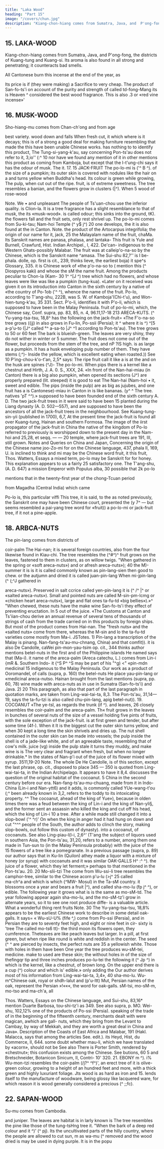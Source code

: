 ```yaml
---
title: "Laka Wood"
heading: "Part 15"
image: "/covers/chun.jpg"
description: "Kiang-chon-hiang comes from Sumatra, Java, and  P'ong-fong, the districts of Kuang-tung and Kuang-si"
---
```




## 15. LAKA-WOOD

Kiang-chon-hiang comes from Sumatra, Java, and  P'ong-fong, the districts of Kuang-tung and Kuang-si. Its aroma is also found in all
strong and penetrating;
it
counteracts bad smells. 

All Cantonese burn this incense at the end of the year, as

Its price is if
(they were making) a Sacrifice to
very cheap. The product of San-fo-ts'i
on account of the purity and strength of
called
td-fong-Mang
its
is
Heaven ^
considered the best
wood
fragrance. This
is also
.3
or «red vine incense»'

<!-- Notes.
work
Pahang, on the east coast of the Malay Peninsula. 

In the first part of this
1) P'ong-fong,
that laka-wood was a product of Sumatra, Tan-ma-ling (Kwantan), Fo-
states
the author
Borneo.
30 lo-an (Beranang), Sho-p'o (Java), the Celebes (?), and
says it was a product
Tung-si-yang-k'au, 3,is*,i7* uses the name kiang-Uang, and
it is also c&Wei U-M-Mang,
says
Pon-ts'au,
34.36,
The
Palembang.
ofPatani(-:/r VM), and
is given as the name of a kind of gharu-wood.
which, in another passage (supra, p. 205, line 25),
lit. ..burning fueb), was not performed
or fan-ch'ai {j^
2) The ..Sacrifice to Heaven)),
Li Ki, II, 202. The simile does not
Legge,
See
Sovereign.
the
35 by the people at large, but by
cheapness of this odoriferous wood,
the
of
view
that,
in
mean
only
can
it
appear a happy one;
^
every one celebrated the coming of the
fan-ch'ai.
New Year
in the
same way as the Emperors did with the
author states that the sap of the laka-wood tree
In another passage (supra, p. 198) our
dragon's-blood».
(.imitation
40 was used to make an
3) -->




## 16. MUSK-WOOD

Sho-hiang-mu comes from Chan-ch'ong and from age

best variety.
wood
down and
falls
When
fresh cut, it
which
where is
it
decays; this
is
of a strong
a good deal for making furniture resembling that
made
the
this
have been unable
Chinese works.
has nothing
to
to identify this product,
The Tung-si-yang-k'au,
say concerning
Pon-ts'au does not refer to
it,
3,io''
(:^
10
nor have we found any mention of
it
in other
mentions this product as coming from Kamboja, but
except that the I-t'ung-chi says
it
has the odour of musk. The
it.
17.
15
JACK-FRUIT
The po-lo-mi
is
('^
B
^).
of the size of a pumpkin; its outer skin is covered with
nodules like the hair on a
and turns yellow when
Buddha's head.
Its colour is
green while growing,
The pulp, when cut out of the
ripe.
fruit,
is
of
extreme sweetness. The tree resembles a banian, and the flowers grow in
clusters (|^).
When
5
wood
of rose-wood

Note.
We
•
and unpleasant
The people of Ts'uan-chou use
the inferior quality.
is
Clion-la. It is a tree
fragrance has a slight resemblance to that of musk, the
its
«musk-wood».
is called
odour; this
sinks into the ground,
tK).
the flowers
fall
and the
fruit sets, only
rest shrivel up. The po-lo-mi comes from Su-ki-tau;
Nam-hoi Temple (^ y$
j^)
20
one develops, the
it is also
found at the
in Canton.
Note.
the product of the Artocarpus integrifolia; the origin of our name for it, jack, 25
the Malayalam name of the fruit, chaMa. Its Sanskrit names are panasa, phalasa, and lantaka-
This fruit
is
Yule and Burnell,
Crawfurd, Hist. Indian Archipel., I, 422. De'can-
indigenous to the Western Ghats-possibly Malabar. The fruit was at
calleip'o-na-so by the Chinese, which is the Sanskrit name ^amasa. The Sui-shu 82,?'' is
I be-
phala.
dolle, op.
first
is
cit.,
239, thinks
lieve, the earliest
boja)
it
spe^s
Glossary, 335.
it is
Chinese work
of «the p'o-na-so
to
(
mention this
(^ Diospyros kaki) and whose
the sM
the name
fruit.
Among the products
peculiar to Chon-la (Kam- 30
1^ ^[J ^) tree which had no flowers, and whose leaves were like
was like a pumpkin (tung-kua). «Later on it received
was given it on its introduction into Canton in the
sixth century by a native of «the country of Po-1ob
('^ ^), whence the name of the fruit.
Po-Io, according to T'ang-shu, 222B, was S. W. of Kamboja'(Chi-t'u), and
Won-hien-tung-k'au, 35
331. Sect. P'o-li, identifies it with P'o-li, which is supposed to have been in the Malay
Peninsula.
fruit
of po-lo-mi, which, the Chinese say,
Conf. supra, pp. 83, 85, n. 4, 96.11,17-18
213
ARECA-KUTS.
(^
Yu-yang-tsa-tsu, 18,8^ has the following on the jack-fruit= «The F'o-na-so
tree grows
({jj) in
also grows in Fu-lin,
Po-ssii (Persia); it
^
where
it is
^)
^[5
a-p'u-to (|J^
called
°^ a-sa-to |J^
^1 according to Pon-ts'au). The tree grows to 50 or 60 feet
The bark is blueish-green. The leaves are very shiny, they do not wither in winter or
5 summer. The fruit does not come out of the flower, but proceeds from the stem of the tree, and
nP ?lS
high.
is
as large as a pumpkin. It has a husk enveloping
pulp
number of them. They have stems (;^)- Inside the
yellow, which is excellent eating when roasted.)) See
10
P'ing-chou-k'o-t'an, 2,5* says:
The ripe fruit
call it
like a
is
at the
and on the husk are spines
(^J)- The
po-lo-mi.
When
pips there
is
a kernel like a chestnut and
Hirth, J. A. 0. S., XXX, 24.
«In front of the Nan-hai-miau (in Canton) there is a big
also
pumpkin, when opened its sections
(J^) are
properly prepared (lit. steeped) it is good to eat
The Nan-hai (Nam-hoi
•
it,
sweet and edible. The pips (inside the pulp) are as big as jujubes, and one fruit has a
is
Cantonese)-miau in Canton
in
is
like bananas.
(y^
^
The
tree.
natives
'pT ^^).»
supposed to have been founded
end of the sixth century A. D. The two jack-fruit trees in
it
were said
to
have been
15 planted during the Liang dynasty (A. D. 502—557), and are supposed to have been the ancestors
of all the jack-fruit trees in the neighbourhood. See Kuang-tung-sin-yii (published in 1700),
6,7,
At the present time the jack-fruit is found all over Kuang-tung, Hainan and
southern Formosa. The image of the iirst propagator of the jack-fruit in China
the native of
the kingdom of Po-lo referred to previously
is worshipped down to the present day in the Nam-hoi
and
25,28, et seqq.
—
—
20 temple, where jack-fruit trees are
191, III,
still
grown. Notes and Queries on China and Japan,
Concerning the origin of the Chinese name joo-Zo-mi for
on the Chinese language, 437,
phala
II,
169,
U.
is
inclined to think
and mi may be the Chinese word
fruit,
it
this fruit,
Thos. Watters, Essays
a mixed term, po-lo
may
be Sanskrit for
for honey. This explanation appears to us a fairly
25 satisfactory one.
The T'ang-shu,
(A. D. 647) a mission
Emperor with
Populus alba,
30 possible that
2k
po-lo

mentions that in the twenty-first year of the chong-Tcuan period

from Magadha (Central India) which came

Po-lo is,
this particular
viffi
This tree,
it is said,
to the
as noted previously, the Sanskrit
one
may have been
Chinese court, presented the
(y 7^
— but seems
resembled a pai-yang tree
word
for «fruit))
a po-lo-mi or jack-fruit tree,
if
it
not a pine-apple.


## 18. ARBCA-NUTS 

The pin-lang comes from districts of

coir-palm
The
Hai-nan;
it is
several foreign countries, also from the four
likewise found in Kiau-chi. The tree resembles the
(^#^)^
fruit
grows on the
leaves,
fastened to them in clusters, as on
willow twigs. "When gathered in the spring
or «soft areca-nuts») and
or afresh areca-nuts»);
40 the
M)-
summer
it
is
is
it is called
commonly known
as pin-lang-sien
then good to chew.
or the autjumn and dried
it is called
juan-pin-lang
When
mi-jpin-lang
(^
(;^J
gathered in

areca-nuts»). Preserved in salt
ccrice
called yen-pin-lang
it is
(^ /^ |^
or «salted areca-nuts»). Small and pointed nuts are called M-sin-pm-lcmg
or «chicken heart areca-nuts»), large and flat ones ta-fu-td
«big bellies»).»^
"When chewed, these nuts have the
make wine
San-fo-ts'i they
effect of
preventing eructation. In
5
out of the juice.
«The Customs at Canton and Ts'iian-chou derive an annual revenue of
several tens of thousands of strings of cash from the trade carried on in this
products by foreign ships. But most of the product comes from Hai-nan. The
"fresh nuts» and the «salted nuts»
come from there, whereas the M-sin and
lo
the ta-fu-td varieties come mostly from Ma-i.
JSTotes.
1)
Pin-lang
a transcription of the Malay
is
pinang. Nan-fang-ts'au-mu-chnang,
China) and that
comfit)).
it is
also
De Candolle,
caWei pin-mon-yau-tsim
op.
cit.,
344 thinks
author mentions betel-nuts in the first
and of the Philippine islands He
named
says that
(Ma-i).
it
name
of the areca-palm (Areca catechu, L.)
comes from Lin-i {mR &. Southern Indo-
it
{^S P^ ^S
may be
part of his
"^g) <" «pin-mdn medicinal 15
indigenous to the Malay Peninsula. Our
work
as a product of Ooromandel, of
calls (supra, p. 160) the betel-nuts
He
place yau-pin-lang or «medicinal areca-nutso.
Hainan
brought from the
last
mentions (supra, pp. 60, 78) wine made
with areca-nuts as in use in Sumatra (San-fo-ts'i) and Java.
2)
20
This paragraph, as also that part of the last paragraph in quotation marks, are taken
from Ling-wai-tai-ta,
8,3.
The Pon-ts'au,
31,14—19, says the ta-fu-tzi is also called chu-pin-lang,
apig betel-nut)).
19.
COCOANUT
«The
ye-tsl,
as regards the trunk
(if ^).
and
leaves,
26
closely resembles the
coir-palm and the areca-palm. Th« fruit grows in the leaves in bunches of
several nuts of the size of a vessel holding five pints
of fruits, with the sole exception of the jack-fruit.
is
at first green
and tender, but
after
some time
(4f-).
When
it
It is the biggest
cut the outer skin
turns yellow, and
when
30
kept a long time the skin shrivels and dries up. The nut shell contained in
the outer skin can be made into vessels; the pulp inside the shell is of a
jade-like white, and of an agreeable taste, resembling that of cow's milk.
juice (vg) inside the pulp
stale it turns
they
muddy, and
make wine
is
is
The
very clear and fragrant when fresh, but when
no longer drinkable.* In the states of Nan-p'i
out of the juice of
its
flower mixed with syrup.
3511,19-20
Note.
The whole
De
He
Candolle,
is
of this section, except the last phrase,
op.
cit.,
disposed to place
345
— 350
is
quoted from Ling-wai-tai-ta,
in the Indian Archipelago. It appears to have
it
8,4.
discusses the question of the original habitat of the cocoanut.
5 China in the second century before our era. Nan-fang-ts'au-mu-chuang,
made from it in Indo-China (Lin-i and Nan-ytt6) and
it adds, is commonly called YUe-wang-t'ou
(;^
been already known in
3,2,
refers to the toddy
to its intoxicating property.
^^
The
cocoanut,
ahead of the king of Yue»), because in
olden times there was a feud between the king of Lin-i and the king of Nan-yli§, and the former
sent an assassin
who
killed the king and cut off his head, which the king of Lin-i
10 a tree. After a while
made
still
changed
it
into a slop-bowl
('^ ^r)'
On
when the king
in anger had
it
had hung on
down and
cut
"^^^ people of the South, the author adds to clinch the story,
making slop-bowls, out
follow this custom of
dynasty).
into a cocoanut,
of cocoanuts. See also Ling-piau-l(l-i,
2,6^'
(T'ang
the subject of liquors used in southern Asia, the Pon-ts'au, 31,20, refers to a number,
among them
one made in Tun-sun
to
(in
the Malay Peninsula probably) with the juice of the
15 flowers of a tree like a pomegranate. In a previous passage (supra, p. 89) our author says that
in Ku-lin (Quilon) athey
made a
liquor with a mixture of honey (or syrup) with cocoanuts and
it was similar
OAK-GALLS H^ :^ ^).
the juice of a flower, which they let ferment;» perhaps
to that
mentioned in the
Pon-ts'au.
20.
20
Mo-slii-tzi
The
come from Wu-ssi-li
tree resembles the camphor-tree,
similar to the Chinese acorn
p'u-lu (>j^
25 called	
ma-ch^a
and which 
is
which
{^MW- Mosul) in the Ta-sM country.
it
blossoms once a year and bears a fruit
|^), and called sha-mo-lu (fp j^ ^), or
edible. The following year it grows what is
is
the same as mo-sM-td.
The year following
appear again sha-mo-lu, and the mo-sM-tz'i grow in alternate years, so it
to see one root produce diffe-
is a valuable article. What a wonderful thing
rent fruits
Note.
30
The Yu-yang-tsa-tsu, 18,8% appears to be the earliest Chinese work to describe in some detail
oak-galls. It says= « Wu-sU-U% (fife
^,) come from Po-ssi (Persia), and in Persian they are
to seventy feet high, and eight or nine feet in cir-
sixty
is
'tree
The
called mo-ts6
tt)-
the third moon its flowers open, they
cumference. Theteaves are like peach leaves but larger. In
a pill, at first green, but when ripe
like
round
is
white and reddish in the center. The seed
(^
^
are
pierced by insects, the perfect nuts are
35 a yellowish white. Those with holes in them have been
One year the tree produces wu-sM-tei,
medicine.
make
to
used
are
these
skin;
the
without holes in
of the size of thefingqr tip and three inches
produces po-lu-tei
the following
it
(^ Jp ^)
in which is the kernel, like a chestnut, of brown
long. On the upper end there is a cup (^)
colour and which is' edible.»
only adding the
Our author derives most of his information from Ling-wai-tai-ta, 3,4»,
40
sha-mo-lu. Wu-
m^Chinese
oak,
royal
or
shdh-lalut
and
(p'u-ltt)
Mut,
Persian names of the oak,
represent the Persian »!«««, the word for oak-galls.
sM-tsi, mo-sM-m, mo-tso and ma-ch'a, all

Thos. Watters, Essays on the Chinese language,
and Sui-shu, 83,16* mention
Duarte Barbosa,
tou-shi-tz'i as
349. See also supra, p.
MO. Wei-shu, 102,12%
one of the products of Po-ssi (Persia).
speaking of the trade of
in the beginning of the fifteenth century,
merchants dealt with were magican, awhich are gall-
nuts, which they bring from the Levant to Cambay, by way of Mekkah, and they are worth a
great deal in China and Java». Description of the Coasts of East Africa and Malabar, 191 (Hakl.
Malacca, says that among the articles
See.
edit.).
its
Heyd, Hist, du Commerce, II, 644.
some doubt whether mau-li, which we have translated by «acorn», should not be
See also
There
is
Porter Smith,
rendered by «chestnut»; this confusion exists among the Chinese. See
butions, 60
5
and Bretschneider, Botanicon Sinicum,
II,
Contri-
10'
320.
21.
EBONY
m ^).
i%
Wu-mon-tzi resembles the coir-palm
(/j?^ ^f^)',
an erect tree of
it is
olive-green colour, growing to a height of an hundred feet and more, with a
thick green and highly luxuriant foliage. Jts
wood
is
as hard as iron and
15.
lends itself to the manufacture of woodware, being glossy like lacquered
ware, for which reason
it is
wood
generally considered a precious
(^
;;fc).

<!-- Note.
Ku-kin-chu, 3,i, says= «I-mu
Tongking (Kiau-chou). Its colour is black, and
"'"(iIto
'^
^1^
it is
or wo-i-mu
veined. It
is
^
(^^
'^)
((black -veined- woods).
P6n-ts'au-kang-mu,
3513,87,
name wu-mon-mu and ivu-wfin-mu are
says that the
wu-mu (J^ '^)< ^^'-^ name used at
Schlegel's doubts, who (T'oung Pao. Ser
with
Nan-yiie-pi-ki,
is
13,6 says that
much used among
«wu-mu
is
a product of Kiung-ch6u
(in
(^^ |Si
is
very
great many
is
25-
^)
make chopsticks of. The Euang-cM ( 1^
kindofwM-mu called Tiio-wu (-^
,^ ), which is uniformly
brittle. There is also a variety called cVa-wu
which is
the natives to
(brought to China) by foreign ships and which
None
yij\;)
Hainan) and of the
says there comes from Hainan a
black throughout and
identical
the present day to designate ebony. This disposes of
II, Vol. II, 127) says tou-man-mu
stands for ((Black fir-tree» and signifies wArenga saccharifera.»
islands. It
comes from
also called ««M-if6w-(Canton.m6TC) 20^
varieties of (this kind of)
wu-mu,
(^ ^\
is
eo dense that
it
sinks in water.' There are a 30'
which are good for making canes and tables.
pronounced o-han-tgl, and
this word no doubt corresponds to the Persian abnus (e'Pevoq) (cebonyj), from which the Spanish
abenuz and our eimy are derived. The Persian ahmis is also, apparently, the lonus of Marco
Polo, of which he says there were vast forests in Champa (the Chan-ch'6ng of the Chinese). Yule,
Marco
real unless
Polo,
II,
it
sinks in water.s In
all of
Amoy
dialect wu-mdn-fei is
36-
250, 252.
The explanation of this wood being designated by the same term in old Chinese works
and by the Persians must be that, either the Chinese received their first supplies of it through
Persian traders, or the word is indigenous to one of the Indo-Chinese districts where the
tree grows, and that it had travelled to the east and west with the article. This last
expla- 40.
nation would somewhat modify the traditional etymology of the names for ebony known
to the
ancient Greeks,
Hebrews and
Latins. Ebony,
it
should be remembered,
species of trees of the genus Diospyros and the natural order Ebenacete.
the passage quoted above, shows that the Chinese are aware of this fact.
the wood of various
The Nan-yue-pi-ki, ia
is -->


## 22. SAPAN-WOOD

Su-mu comes from Cambodia. 

and juniper. The leaves are
habitat is in
larly known
is
The
tree resembles the pine
like those of the tung-tsHng tree
it.
"When the bark
of a deep red colour and
it
^)'
(^
pj). Its
the uncultivated parts of the hilly country, where the people
are allowed to cut
sun,
m
as
wa-mu
(^
removed and the wood dried
is
may be
used in dying purple. It
is
in the
popu

<!-- 
Note.
The wood
10
of the Caesalpinia sappan. It
Brazil-wood in Western mediaeval commerce.
Its
was known to the Arabs as bakkam, and as
name in Malay is supang, which is the original
of the Chinese su-mu, or rather of the earlier form su-fang, concerning which Nan-fang ts'au-mu-
sophora) variety. The
i^) belongs to the huai
chuang, 2,4, says= «T)ie su-fang
{J^
(|^
flowers have black seeds.
15 China)
make
The
tree grows in Chan-ch'Sng (Annam).
a deep red dye by steeping
it
in
Ta-yu
The men
of the south (of
(^ J^) water, which (has the property of)
making the colour particularly deep.» The word su-fang is said by some Chinese writers to be the
name of an island. Pon-ts'au, 352,35''. Conf. Yule, Marco Polo, II, 869, where sappan is derived
from Japan, an impossible derivation, as the name J'i-pon (Japan) was first used in A. D. 670.
In connexion with dye stuffs, it is interesting to note that already in the sixth century, or
20 very early in the seventh, the true indigo or Indigofera tinctoria, L. was known to the Chinese
as a product of the Persian (Sassanian) province of Ts'au (:J^); it was called in Chinese ts'ing-tai
^). Sui-shu, 83. Sect. Ts'au. See Bretschneider, J. C. B. K. A. S., XXV, 214.
The term tung-tsing here used is a descriptive and comprehensive one («winter-green»)
(W
applied to certain evergreen oleaceous trees which harbour the wax-insect. Porter Smith,
25 Materia medica, 229, Hanbury, Science papers, 67.It is the Ligustrum lucidum, Bretschneider,
of "Wa-li».
Bot. Sinic. Ill, 513—517. Wa-mu may be an abbreviation for Wa-li-mii or «wood
Wa-li
is
mentioned by our author (supra,
p. 54) as a
dependency of Chon-Ia.

 -->
